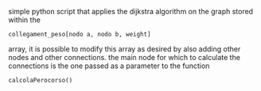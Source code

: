 simple python script that applies the dijkstra algorithm on the graph stored within the

`collegament_peso[nodo a, nodo b, weight]`

array, it is possible to modify this array as desired by also adding other nodes and other connections. the main node for which to calculate the connections is the one passed as 
a parameter to the function 

`calcolaPerocorso()`
